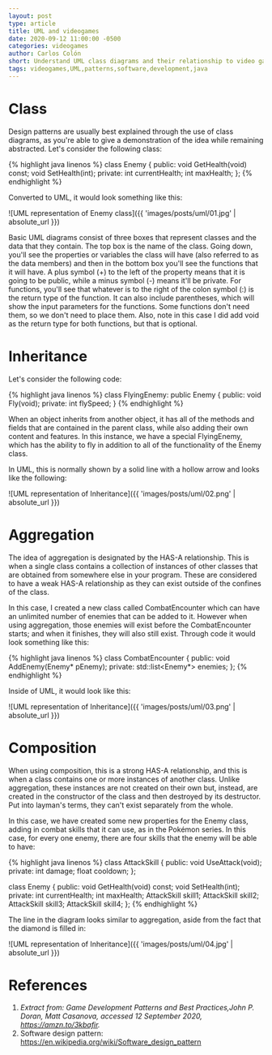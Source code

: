 ```yaml
---
layout: post
type: article
title: UML and videogames
date: 2020-09-12 11:00:00 -0500
categories: videogames
author: Carlos Colón
short: Understand UML class diagrams and their relationship to video games
tags: videogames,UML,patterns,software,development,java
---
```

# Class
Design patterns are usually best explained through the use of class diagrams, as you're able to give a demonstration of the idea while remaining abstracted. Let's consider the following class:

{% highlight java linenos %}
class Enemy
{
    public:
        void GetHealth(void) const;
        void SetHealth(int);
    private:
        int currentHealth;
        int maxHealth;
};
{% endhighlight %}

Converted to UML, it would look something like this:

![UML representation of Enemy class]({{ 'images/posts/uml/01.jpg' | absolute_url }})

Basic UML diagrams consist of three boxes that represent classes and the data that they contain. The top box is the name of the class.
Going down, you'll see the properties or variables the class will have (also referred to as the data members) and then in the bottom box
you'll see the functions that it will have. A plus symbol (+) to the left of the property means that it is going to be public, while a
minus symbol (-) means it'll be private. For functions, you'll see that whatever is to the right of the colon symbol (:) is the return
type of the function. It can also include parentheses, which will show the input parameters for the functions. Some functions don't need
them, so we don't need to place them. Also, note in this case I did add void as the return type for both functions, but that is optional.

# Inheritance

Let's consider the following code:

{% highlight java linenos %}
class FlyingEnemy: public Enemy
{
    public:
        void Fly(void);
    private:
        int flySpeed; 
}
{% endhighlight %}

When an object inherits from another object, it has all of the methods and fields that are contained in the parent class, while also adding their own content and features. In this instance, we have a special FlyingEnemy, which has the ability to fly in addition to all of the functionality of the Enemy class.

In UML, this is normally shown by a solid line with a hollow arrow and looks like the following:

![UML representation of Inheritance]({{ 'images/posts/uml/02.png' | absolute_url }})

# Aggregation

The idea of aggregation is designated by the HAS-A relationship. This is when a single class contains a collection of instances of other classes that are obtained from somewhere else in your program. These are considered to have a weak HAS-A relationship as they can exist outside of the confines of the class.

In this case, I created a new class called CombatEncounter which can have an unlimited number of enemies that can be added to it. However when using aggregation, those enemies will exist before the CombatEncounter starts; and when it finishes, they will also still exist. Through code it would look something like this:

{% highlight java linenos %}
class CombatEncounter
{ 
    public:
        void AddEnemy(Enemy* pEnemy);
    private:
        std::list<Enemy*> enemies;
};
{% endhighlight %}

Inside of UML, it would look like this:

![UML representation of Inheritance]({{ 'images/posts/uml/03.png' | absolute_url }})

# Composition

When using composition, this is a strong HAS-A relationship, and this is when a class contains one or more instances of another class. Unlike aggregation, these instances are not created on their own but, instead, are created in the constructor of the class and then destroyed by its destructor. Put into layman's terms, they can't exist separately from the whole.

In this case, we have created some new properties for the Enemy class, adding in combat skills that it can use, as in the Pokémon series. In this case, for every one enemy, there are four skills that the enemy will be able to have:

{% highlight java linenos %}
class AttackSkill 
{ 
    public:
        void UseAttack(void);
    private:
        int damage;
        float cooldown;
};

class Enemy
{
    public:
        void GetHealth(void) const;
        void SetHealth(int);
    private:
        int         currentHealth;
        int         maxHealth;
        AttackSkill skill1;
        AttackSkill skill2; 
        AttackSkill skill3; 
        AttackSkill skill4; 
};
{% endhighlight %}

The line in the diagram looks similar to aggregation, aside from the fact that the diamond is filled in:

![UML representation of Inheritance]({{ 'images/posts/uml/04.jpg' | absolute_url }})

# References
1. *Extract from: Game Development Patterns and Best Practices,John P. Doran, Matt Casanova, accessed 12 September 2020, <https://amzn.to/3kbafir>.*
2. Software design pattern: https://en.wikipedia.org/wiki/Software_design_pattern